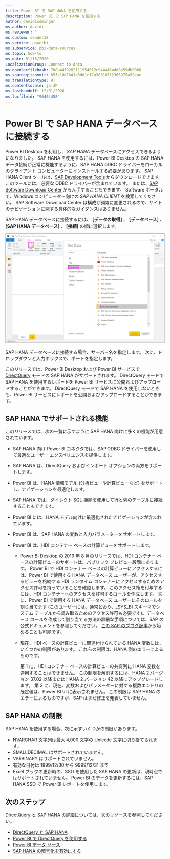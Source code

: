 ```yaml
---
title: Power BI で SAP HANA を使用する
description: Power BI で SAP HANA を使用する
author: davidiseminger
ms.author: davidi
ms.reviewer: ''
ms.custom: seodec18
ms.service: powerbi
ms.subservice: pbi-data-sources
ms.topic: how-to
ms.date: 01/15/2020
LocalizationGroup: Connect to data
ms.openlocfilehash: 708a4439262111954012c944a464dd8e59db8068
ms.sourcegitcommit: 653e18d7041d3dd1cf7a38010372366975a98eae
ms.translationtype: HT
ms.contentlocale: ja-JP
ms.lasthandoff: 12/01/2020
ms.locfileid: "96404458"
---
```

# <a name="connect-to-sap-hana-databases-in-power-bi"></a>Power BI で SAP HANA データベースに接続する

Power BI Desktop を利用し、 *SAP HANA* データベースにアクセスできるようになりました。 SAP HANA を使用するには、Power BI Desktop の SAP HANA データ接続が正常に機能するように、SAP HANA ODBC ドライバーをローカルのクライアント コンピューターにインストールする必要があります。 SAP HANA Client ツールは、[SAP Development Tools](https://tools.hana.ondemand.com/#hanatools) からダウンロードできます。このツールには、必要な ODBC ドライバーが含まれています。 または、[SAP Software Download Center](https://support.sap.com/en/my-support/software-downloads.html) から入手することもできます。 Software ポータルで、Windows コンピューター向けの *SAP HANA CLIENT* を検索してください。 SAP Software Download Center は構成が頻繁に変更されるので、サイトのナビゲーションに関する具体的なガイダンスはありません。

SAP HANA データベースに接続するには、 **[データの取得]** 、 **[データベース]** 、 **[SAP HANA データベース]** 、 **[接続]** の順に選択します。

![SAP HANA データベース、[データの取得] ダイアログ ボックス、Power BI Desktop](media/desktop-sap-hana/sap-hana-1.png)

SAP HANA データベースに接続する場合、サーバー名を指定します。 次に、ドロップダウンと入力ボックスで、ポートを指定します。

このリリースでは、Power BI Desktop および Power BI サービスで [DirectQuery](desktop-directquery-sap-hana.md) モードの SAP HANA がサポートされます。 DirectQuery モードで SAP HANA を使用するレポートを Power BI サービスに公開およびアップロードすることができます。 DirectQuery モードで SAP HANA を使用しないときも、Power BI サービスにレポートを公開およびアップロードすることができます。

## <a name="supported-features-for-sap-hana"></a>SAP HANA でサポートされる機能

このリリースでは、次の一覧に示すように SAP HANA 向けに多くの機能が用意されています。

* SAP HANA 向け Power BI コネクタでは、SAP ODBC ドライバーを使用して最適なユーザー エクスペリエンスを提供します。

* SAP HANA は、DirectQuery およびインポート オプションの両方をサポートします。

* Power BI は、HANA 情報モデル (分析ビューや計算ビューなど) をサポートし、ナビゲーションを最適化します。

* SAP HANA では、ダイレクト SQL 機能を使用して行と列のテーブルに接続することもできます。

* Power BI には、HANA モデル向けに最適化されたナビゲーションが含まれています。

* Power BI は、SAP HANA の変数と入力パラメーターをサポートします。

* Power BI は、HDI コンテナー ベースの計算ビューをサポートします。

  * Power BI Desktop の 2019 年 8 月のリリースでは、HDI コンテナー ベースの計算ビューのサポートは、パブリック プレビュー段階にあります。 Power BI で HDI コンテナー ベースの計算ビューにアクセスするには、Power BI で使用する HANA データベース ユーザーが、アクセスするビューを格納する HDI ランタイム コンテナーにアクセスするためのアクセス許可を持っていることを確認します。 このアクセス権を付与するには、HDI コンテナーへのアクセスを許可するロールを作成します。 次に、Power BI で使用する HANA データベース ユーザーにそのロールを割り当てます  (このユーザーには、通常どおり、\_SYS\_BI スキーマでシステム テーブルから読み取るためのアクセス許可も必要です)。データベース ロールを作成して割り当てる方法の詳細な手順については、SAP の公式ドキュメントを参照してください。 [この SAP のブログ記事](https://blogs.sap.com/2018/01/24/the-easy-way-to-make-your-hdi-container-accessible-to-a-classic-database-user/)から始めることも可能です。

  * 現在、HDI ベースの計算ビューに関連付けられている HANA 変数には、いくつかの制限があります。 これらの制限は、HANA 側のエラーによるものです。
  
    第 1 に、HDI コンテナー ベースの計算ビューの共有列に HANA 変数を適用することはできません。 この制限を解消するには、HANA 2 バージョン 37.02 以降または HANA 2 バージョン 42 以降にアップグレードします。 第 2 に、現在、変数およびパラメーターに対する複数エントリの既定値は、Power BI UI に表示されません。 この制限は SAP HANA のエラーによるものですが、SAP はまだ修正を発表していません。

## <a name="limitations-of-sap-hana"></a>SAP HANA の制限

SAP HANA を使用する場合、次に示すいくつかの制限があります。

* NVARCHAR 文字列は最大 4,000 文字の Unicode 文字に切り捨てられます。
* SMALLDECIMAL はサポートされていません。
* VARBINARY はサポートされていません。
* 有効な日付は 1899/12/30 から 9999/12/31 まで
* Excel ブックの更新時の、SSO を使用した SAP HANA の更新は、現時点ではサポートされていません。 Power BI のデータを更新するには、SAP HANA SSO で Power BI レポートを使用します。

## <a name="next-steps"></a>次のステップ

DirectQuery と SAP HANA の詳細については、次のリソースを参照してください。

* [DirectQuery と SAP HANA](desktop-directquery-sap-hana.md)
* [Power BI で DirectQuery を使用する](desktop-directquery-about.md)
* [Power BI データ ソース](power-bi-data-sources.md)
* [SAP HANA の暗号化を有効にする](desktop-sap-hana-encryption.md)

